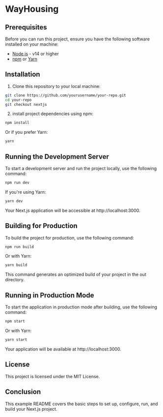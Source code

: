 # WayHousing

## Prerequisites

Before you can run this project, ensure you have the following software installed on your machine:

- [Node.js](https://nodejs.org/) - v14 or higher
- [npm](https://www.npmjs.com/) or [Yarn](https://yarnpkg.com/)

## Installation

1. Clone this repository to your local machine:

```bash
git clone https://github.com/yourusername/your-repo.git
cd your-repo
git checkout nextjs
```

2. install project dependencies using npm:

```bash
npm install
```

Or if you prefer Yarn:

```bash
yarn
```


## Running the Development Server

To start a development server and run the project locally, use the following command:

```bash
npm run dev
```

If you're using Yarn:

```bash
yarn dev
```

Your Next.js application will be accessible at http://localhost:3000.

## Building for Production

To build the project for production, use the following command:

```bash
npm run build
```

Or with Yarn:

```bash
yarn build
```

This command generates an optimized build of your project in the out directory.

## Running in Production Mode

To start the application in production mode after building, use the following command:

```bash
npm start
```

Or with Yarn:

```bash
yarn start
```

Your application will be available at http://localhost:3000.

## License

This project is licensed under the MIT License.

## Conclusion

This example README covers the basic steps to set up, configure, run, and build your Next.js project.
